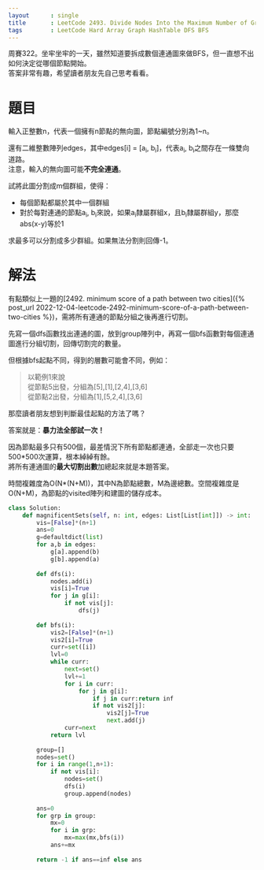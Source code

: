 ```yaml
--- 
layout      : single
title       : LeetCode 2493. Divide Nodes Into the Maximum Number of Groups
tags        : LeetCode Hard Array Graph HashTable DFS BFS
---
```

周賽322。坐牢坐牢的一天，雖然知道要拆成數個連通圖來做BFS，但一直想不出如何決定從哪個節點開始。  
答案非常有趣，希望讀者朋友先自己思考看看。  

# 題目
輸入正整數n，代表一個擁有n節點的無向圖，節點編號分別為1\~n。  

還有二維整數陣列edges，其中edges[i] = [a<sub>i</sub>, b<sub>i</sub>]，代表a<sub>i</sub>, b<sub>i</sub>之間存在一條雙向道路。  
注意，輸入的無向圖可能**不完全連通**。  

試將此圖分割成m個群組，使得：  
- 每個節點都屬於其中一個群組  
- 對於每對連通的節點a<sub>i</sub>, b<sub>i</sub>來說，如果a<sub>i</sub>隸屬群組x，且b<sub>i</sub>隸屬群組y，那麼abs(x-y)等於1  

求最多可以分割成多少群組。如果無法分割則回傳-1。  

# 解法
有點類似上一題的[2492. minimum score of a path between two cities]({% post_url 2022-12-04-leetcode-2492-minimum-score-of-a-path-between-two-cities %})，需將所有連通的節點分組之後再進行切割。  

先寫一個dfs函數找出連通的圖，放到group陣列中，再寫一個bfs函數對每個連通圖進行分組切割，回傳切割完的數量。  

但根據bfs起點不同，得到的層數可能會不同，例如：  
> 以範例1來說  
> 從節點5出發，分組為[5],[1],[2,4],[3,6]  
> 從節點2出發，分組為[1],[5,2,4],[3,6]  

那麼讀者朋友想到判斷最佳起點的方法了嗎？  

答案就是：**暴力法全部試一次！**  

因為節點最多只有500個，最差情況下所有節點都連通，全部走一次也只要500\*500次運算，根本綽綽有餘。  
將所有連通圖的**最大切割出數**加總起來就是本題答案。  

時間複雜度為O(N\*(N+M))，其中N為節點總數，M為邊總數。空間複雜度是O(N+M)，為節點的visited陣列和建圖的儲存成本。  

```python
class Solution:
    def magnificentSets(self, n: int, edges: List[List[int]]) -> int:
        vis=[False]*(n+1)        
        ans=0
        g=defaultdict(list)
        for a,b in edges:
            g[a].append(b)
            g[b].append(a)
        
        def dfs(i):
            nodes.add(i)
            vis[i]=True
            for j in g[i]:
                if not vis[j]:
                    dfs(j)
        
        def bfs(i):
            vis2=[False]*(n+1)
            vis2[i]=True
            curr=set([i])
            lvl=0
            while curr:
                next=set()
                lvl+=1
                for i in curr:
                    for j in g[i]:
                        if j in curr:return inf
                        if not vis2[j]:
                            vis2[j]=True
                            next.add(j)
                curr=next
            return lvl      
        
        group=[]
        nodes=set()
        for i in range(1,n+1):
            if not vis[i]:
                nodes=set()
                dfs(i)
                group.append(nodes)
    
        ans=0
        for grp in group:
            mx=0
            for i in grp:
                mx=max(mx,bfs(i))
            ans+=mx
                
        return -1 if ans==inf else ans
```
